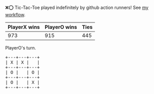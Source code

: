 :x::o: Tic-Tac-Toe played indefinitely by github action runners! See [my workflow](.github/workflows/play.yaml).

|PlayerX wins|PlayerO wins|Ties|
|-|-|-|
|973|915|445|

PlayerO's turn.

<pre>
+---+---+---+
| X | X |   |
+---+---+---+
| O |   | O |
+---+---+---+
| O |   | X |
+---+---+---+
</pre>